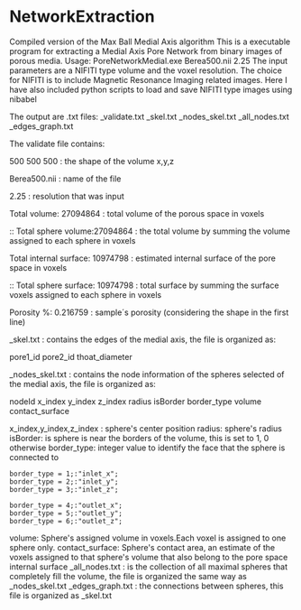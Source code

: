 # NetworkExtraction
Compiled version of the Max Ball Medial Axis algorithm
This is a executable program for extracting a Medial Axis Pore Network from binary images of porous media.
 Usage: PoreNetworkMedial.exe Berea500.nii 2.25 
 The input parameters are a NIFITI type volume and the voxel resolution. The choice for NIFITI is to include Magnetic Resonance Imaging related images. 
Here I have also included python scripts to load and save NIFITI type images using nibabel

The output are .txt files:
_validate.txt 
_skel.txt
_nodes_skel.txt
_all_nodes.txt
_edges_graph.txt

The validate file contains:

500 500 500 : the shape of the volume x,y,z

Berea500.nii : name of the file

2.25 : resolution that was input

Total volume: 27094864 : total volume of the porous space in voxels

:: Total sphere volume:27094864 : the total volume by summing the volume assigned to each sphere in voxels

Total internal surface: 10974798 : estimated internal surface of the pore space in voxels

:: Total sphere surface: 10974798 : total surface by summing the surface voxels assigned to each sphere in voxels

Porosity %: 0.216759 : sample´s porosity (considering the shape in the first line)




_skel.txt  : contains the edges of the medial axis, the file is organized as:

pore1_id pore2_id thoat_diameter

_nodes_skel.txt : contains the node information of the spheres selected of the medial axis, the file is organized as:

nodeId x_index y_index z_index radius isBorder border_type  volume contact_surface

x_index,y_index,z_index : sphere's center position
radius: sphere's radius
isBorder: is sphere is near the borders of the volume, this is set to 1, 0 otherwise
border_type: integer value to identify the face that the sphere is connected to

	border_type = 1;:"inlet_x";	
	border_type = 2;:"inlet_y";	
	border_type = 3;:"inlet_z";
	
	border_type = 4;:"outlet_x";
	border_type = 5;:"outlet_y";
	border_type = 6;:"outlet_z";
	
volume: Sphere's assigned volume in voxels.Each voxel is assigned to one sphere only.
contact_surface: Sphere's contact area, an estimate of the voxels assigned to that sphere's volume that also belong to the pore space internal surface 
_all_nodes.txt : is the collection of all maximal spheres that completely fill the volume, the file is organized the same way as _nodes_skel.txt
_edges_graph.txt : the connections between spheres, this file is organized as _skel.txt









